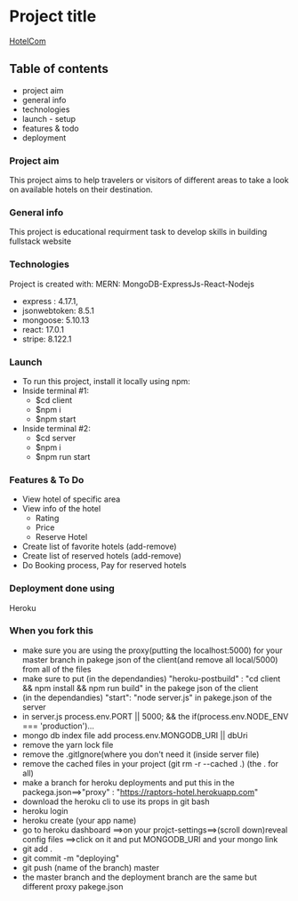 # Project title 
[HotelCom](https://raptors-hotels.herokuapp.com/)
## Table of contents
* project aim
* general info
* technologies
* launch - setup
* features & todo
* deployment
### Project aim 
This project aims to help travelers or visitors of different areas to take a look on available hotels on their destination.
### General info
This project is educational requirment task to develop skills in building fullstack website 
### Technologies
Project is created with:
MERN: MongoDB-ExpressJs-React-Nodejs
*  express : 4.17.1,
*  jsonwebtoken: 8.5.1
*  mongoose: 5.10.13
*  react: 17.0.1
*  stripe: 8.122.1
### Launch
* To run this project, install it locally using npm:
* Inside terminal #1:
    * $cd client 
    * $npm i
    * $npm start
* Inside terminal #2:
    * $cd server
    * $npm i
    * $npm run start
### Features & To Do
* View hotel of specific area
* View info of the hotel
    * Rating
    * Price
    * Reserve Hotel
* Create list of favorite hotels (add-remove)
* Create list of reserved hotels (add-remove)
* Do Booking process, Pay for reserved hotels
### Deployment done using
Heroku
### When you fork this
* make sure you are using the proxy(putting the localhost:5000) for your master branch in pakege json of the client(and remove all local/5000) from all of the files
* make sure to put (in the dependandies) "heroku-postbuild" : "cd client && npm install && npm run build" in the pakege json of the client
*  (in the dependandies) "start": "node server.js" in pakege.json of the server
* in server.js process.env.PORT || 5000; && the if(process.env.NODE_ENV === 'production')...
* mongo db index  file add  process.env.MONGODB_URI || dbUri
* remove the yarn lock file
* remove the .gitIgnore(where you don't need it (inside server file)
* remove the cached files in your project (git rm  -r --cached .) (the . for all)
* make a branch for heroku deployments and put this in the packega.json==>"proxy" : "https://raptors-hotel.herokuapp.com"
* download the heroku cli to use its props in git bash
* heroku login
* heroku create (your app name)
* go to heroku dashboard ==>on your projct-settings==>(scroll down)reveal config files ==>click on it and put MONGODB_URI and your mongo link
* git add .
* git commit -m "deploying"
* git push (name of the branch) master
* the master branch and the deployment branch are the same but different proxy pakege.json
